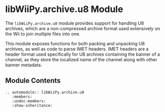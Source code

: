# libWiiPy.archive.u8 Module

The `libWiiPy.archive.u8` module provides support for handling U8 archives, which are a non-compressed archive format used extensively on the Wii to join multiple files into one.

This module exposes functions for both packing and unpacking U8 archives, as well as code to parse IMET headers. IMET headers are a header format used specifically for U8 archives containing the banner of a channel, as they store the localized name of the channel along with other banner metadata.

## Module Contents

```{eval-rst}
.. automodule:: libWiiPy.archive.u8
   :members:
   :undoc-members:
   :show-inheritance:
```
